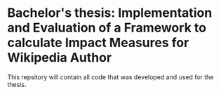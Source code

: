 Bachelor's thesis: Implementation and Evaluation of a Framework to calculate Impact Measures for Wikipedia Author
=============

This repsitory will contain all code that was developed and used for the thesis.
